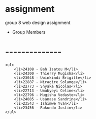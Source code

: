 # assignment
group 8 web design assignment

* Group Members
# --------------
```
<ul>
    <li>24108 - Bah Isatou M</li>
    <li>24300 - Thierry Mugisha</li>
    <li>23048 - Uwinkindi Brigitte</li>
    <li>22887 - Niragire Solange</li>
    <li>22773 - Shyaka Nicolas</li>
    <li>22713 - Umubyeyi Celine</li>
    <li>22796 - Mugisha Vedaste</li>
    <li>24085 - Usanase Sandrine</li>
    <li>23543 - Ishimwe Yvan</li>
    <li>23456 - Rukundo Justin</li>
</ul>
```